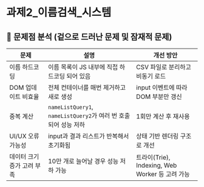 # 과제2_이름검색_시스템
## 📌 문제점 분석 (겉으로 드러난 문제 및 잠재적 문제)
| 문제 | 설명 | 개선 방안 |
| --- | --- | --- |
| 이름 하드코딩 | 이름 목록이 JS 내부에 직접 하드코딩 되어 있음 | CSV 파일로 분리하고 비동기 로드 |
| DOM 업데이트 비효율 | 전체 컨테이너를 매번 제거하고 새로 생성 | input 이벤트에 따라 DOM 부분만 갱신 |
| 중복 계산 | `nameListQuery1`, `nameListQuery2`가 여러 번 호출되어 성능 저하 | 1회만 계산 후 재사용 |
| UI/UX 오류 가능성 | input과 결과 리스트가 반복해서 초기화됨 | 상태 기반 렌더링 구조로 개선 |
| 데이터 크기 증가 고려 부족 | 10만 개로 늘어날 경우 성능 저하 가능 | 트라이(Trie), Indexing, Web Worker 등 고려 가능 |
